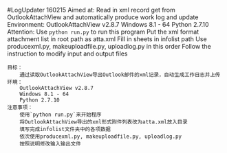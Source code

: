 #LogUpdater 160215
    Aimed at:
        Read in xml record get from OutlookAttachView and automatically produce work log and update
    Environment:
        OutlookAttachView v2.8.7
        Windows 8.1 - 64
        Python 2.7.10
    Attention:
        Use `python run.py` to run this program
        Put the xml format attachment list in root path as atta.xml
        Fill in sheets in infolist path
        Use producexml.py, makeuploadfile.py, uploadlog.py in this order
        Follow the instruction to modify input and output files

    目标：
        通过读取OutlookAttachView导出Outlook邮件的xml记录，自动生成工作日志并上传
    环境：
        OutlookAttachView v2.8.7
        Windows 8.1 - 64
        Python 2.7.10
    注意事项：
        使用`python run.py`来开始程序
        将OutlookAttachView导出的xml形式附件列表改为atta.xml放入目录
        填写完成infolist文件夹中的各项数据
        依次使用producexml.py, makeuploadfile.py, uploadlog.py
        按照说明修改输入输出文件
